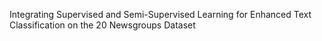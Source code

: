 Integrating Supervised and Semi-Supervised Learning for Enhanced Text Classification on the 20 Newsgroups Dataset
